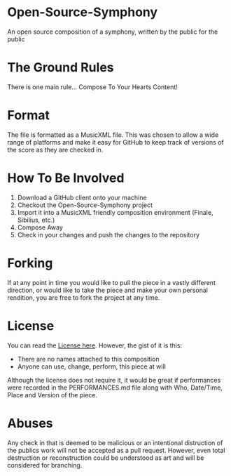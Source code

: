 # Open-Source-Symphony
An open source composition of a symphony, written by the public for the public

# The Ground Rules
There is one main rule... Compose To Your Hearts Content!

# Format
The file is formatted as a MusicXML file. This was chosen to allow a wide range of platforms and make it easy for GitHub to keep track of versions of the score as they are checked in.

# How To Be Involved
1. Download a GitHub client onto your machine
2. Checkout the Open-Source-Symphony project
3. Import it into a MusicXML friendly composition environment (Finale, Sibilius, etc.)
4. Compose Away
5. Check in your changes and push the changes to the repository

# Forking
If at any point in time you would like to pull the piece in a vastly
different direction, or would like to take the piece and make your
own personal rendition, you are free to fork the project at any time.

# License
You can read the [License here](LICENSE). However, the gist of it is this: 
- There are no names attached to this composition
- Anyone can use, change, perform, this piece at will

Although the license does not require it, it would be great if performances
were recorded in the PERFORMANCES.md file along with Who, Date/Time, Place 
and Version of the piece.

# Abuses
Any check in that is deemed to be malicious or an intentional distruction
of the publics work will not be accepted as a pull request. However, even
total destruction or reconstruction could be understood as art and will be 
considered for branching.

